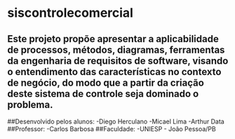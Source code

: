 # siscontrolecomercial
## Este projeto propõe apresentar a aplicabilidade de processos, métodos, diagramas, ferramentas da engenharia de requisitos de software, visando o entendimento das características no contexto de negócio, do modo que a partir da criação deste sistema de controle seja dominado o problema.
##Desenvolvido pelos alunos:
-Diego Herculano
-Micael Lima
-Arthur Data
##Professor:
-Carlos Barbosa
##Faculdade:
-UNIESP - João Pessoa/PB
